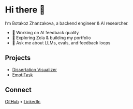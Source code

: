 # Hi there 👋

I’m Botakoz Zhanzakova, a backend engineer & AI researcher.

- 🔭 Working on AI feedback quality
- 🌱 Exploring Zola & building my portfolio
- 💬 Ask me about LLMs, evals, and feedback loops

## Projects
- [Dissertation Visualizer](https://github.com/yourusername/dissertation-visualizer)
- [EmotiTask](https://github.com/yourusername/emotitask)

## Connect
[GitHub](https://github.com/yourusername) • [LinkedIn](https://linkedin.com/in/yourprofile)
